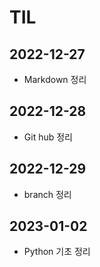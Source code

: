 # TIL
## 2022-12-27
- Markdown 정리
## 2022-12-28
- Git hub 정리
## 2022-12-29
-  branch 정리
## 2023-01-02
- Python 기초 정리
